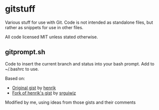 # gitstuff
Various stuff for use with Git. Code is not intended as standalone files, but
rather as snippets for use in other files.

All code licensed MIT unless stated otherwise.

## gitprompt.sh
Code to insert the current branch and status into your bash prompt. Add to
~/.bashrc to use.

Based on:
* [Original gist](https://gist.github.com/henrik/31631)
  by [henrik](https://github.com/henrik)
* [Fork of henrik's gist](https://gist.github.com/srguiwiz/de87bf6355717f0eede5)
  by [srguiwiz](https://github.com/srguiwiz)

Modified by me, using ideas from those gists and their comments

